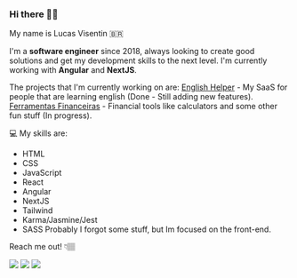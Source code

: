 
### Hi there 👋🏽

My name is Lucas Visentin 🇧🇷

I'm a **software engineer** since 2018, always looking to create good solutions and get my development skills to the next level.
I'm currently working with **Angular** and **NextJS**.

The projects that I'm currently working on are:
[English Helper](https://app.englishhelper.com.br) - My SaaS for people that are learning english (Done - Still adding new features).
[Ferramentas Financeiras](https://ferramentasfinanceiras.com.br) - Financial tools like calculators and some other fun stuff (In progress).

💻 My skills are: 
- HTML
- CSS
- JavaScript
- React
- Angular
- NextJS
- Tailwind
- Karma/Jasmine/Jest
- SASS
Probably I forgot some stuff, but Im focused on the front-end.

Reach me out! 👇🏽

<p align="left">
  <a href="https://www.instagram.com/lucas.visentin/" alt="Instagram">
  <img src="https://img.shields.io/badge/-Instagram-DF0174?style=for-the-badge&logo=instagram&logoColor=white&link=https://www.instagram.com/lucas.visentin/"/></a>
  
  <a href="https://www.linkedin.com/in/lvisentin" alt="Linkedin">
  <img src="https://img.shields.io/badge/-Linkedin-0e76a8?style=for-the-badge&logo=Linkedin&logoColor=white&link=https://www.linkedin.com/in/lvisentin" /></a>
  
  <a href="mailto:lvise.batista@gmail.com" alt="Gmail">
  <img src="https://img.shields.io/badge/-Gmail-c14438?style=for-the-badge&logo=Gmail&logoColor=white&link=mailto:lvise.batista@gmail.com">
</p>
<br>

